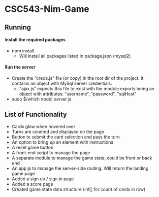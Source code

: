 # CSC543-Nim-Game

## Running
#### Install the required packages
- npm install
  - Will install all packages listed in package.json (mysql2)

#### Run the server
- Create the "creds.js" file (or copy) in the root dir of the project. It contains an object with MySql server credentials.
  - "ajax.js" expects this file to exist with the module.exports being an object with attributes: "username", "password", "sqlHost"
- sudo $(which node) server.js

## List of Functionality
- Cards glow when hovered over
- Turns are counted and displayed on the page
- Button to submit the card selection and pass the turn
- An option to bring up an element with instructions
- A reset game button
- A front-end script to manage the page
- A separate module to manage the game state, could be front or back end
- An app.js to manage the server-side routing. Will return the landing game page
- Added a sign up / sign in page
- Added a score page
- Created game state data structure \(int\[] for count of cards in row)
 

